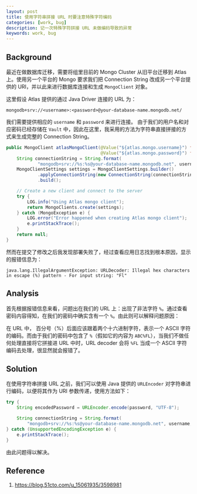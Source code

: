 ```yaml
---
layout: post
title: 使用字符串拼接 URL 时要注意特殊字符编码
categories: [work, bug]
description: 记一次特殊字符拼接 URL 未做编码导致的异常
keywords: work, bug
---
```


## Background

最近在做数据库迁移，需要将组里目前的 Mongo Cluster 从旧平台迁移到 Atlas 上。使用另一个平台的 Mongo 要求我们把 Connection String 改成另一个平台提供的 URI，并以此来进行数据库连接和生成 `MongoClient` 对象。

这里假设 Atlas 提供的通过 Java Driver 连接的 URL 为：

```
mongodb+srv://<username>:<password>@your-database-name.mongodb.net/
```

我们需要提供相应的 `username` 和 `password` 来进行连接。 由于我们的用户名和对应密码已经存储在 `Vault` 中，因此在这里，我采用的方法为字符串直接拼接的方式来生成完整的 Connection String。

```java
public MongoClient atlasMongoClient(@Value("${atlas.mongo.username}") final String username,
                                    @Value("${atlas.mongo.password}") final String password) {
    String connectionString = String.format(
            "mongodb+srv://%s:%s@your-database-name.mongodb.net", username, password);
    MongoClientSettings settings = MongoClientSettings.builder()
            .applyConnectionString(new ConnectionString(connectionString))
            .build();

    // Create a new client and connect to the server
    try {
        LOG.info("Using Atlas mongo client");
        return MongoClients.create(settings);
    } catch (MongoException e) {
        LOG.error("Error happened when creating Atlas mongo client");
        e.printStackTrace();
    }
    return null;
}

```

然而在提交了修改之后我发现部署失败了，经过查看应用日志找到根本原因，显示的报错信息为：

```
java.lang.IllegalArgumentException: URLDecoder: Illegal hex characters in escape (%) pattern - For input string: "Fl"
```

## Analysis

首先根据报错信息来看，问题出在我们的 URL 上：出现了非法字符 `%`。通过查看密码内容得知，在我们的密码中确实含有一个 `%`。由此则可以解释问题原因：

在 URL 中， 百分号（%）后面应该跟着两个十六进制字符，表示一个 ASCII 字符的编码。而由于我们的密码中包含了 `%`（假如它的内容为 `ABC%FL`），当我们不做任何处理直接将它拼接进 URL 中时，URL decoder 会将 `%FL` 当成一个 ASCII 字符编码去处理，很显然就会报错了。

## Solution

在使用字符串拼接 URL 之前，我们可以使用 Java 提供的 `URLEncoder` 对字符串进行编码，以便将其作为 URI 参数传递，使用方法如下：

```java
try {
    String encodedPassword = URLEncoder.encode(password, "UTF-8");

    String connectionString = String.format(
        "mongodb+srv://%s:%s@your-database-name.mongodb.net", username, encodedPassword);
} catch (UnsupportedEncodingException e) {
    e.printStackTrace();
}
```

由此问题得以解决。

## Reference

1. https://blog.51cto.com/u_15061935/3598981
